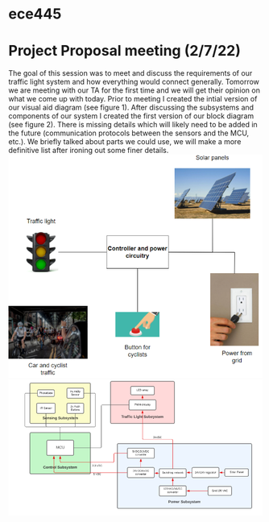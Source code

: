 # ece445

# Project Proposal meeting (2/7/22)
The goal of this session was to meet and discuss the requirements of our traffic light system and how everything would connect generally. Tomorrow we are meeting with our TA for the first time and we will get their opinion on what we come up with today. Prior to meeting I created the intial version of our visual aid diagram (see figure 1). After discussing the subsystems and components of our system I created the first version of our block diagram (see figure 2). There is missing details which will likely need to be added in the future (communication protocols between the sensors and the MCU, etc.). We briefly talked about parts we could use, we will make a more definitive list after ironing out some finer details.
![Visual Aid](https://github.com/bobo-nums/ece445/blob/main/notebooks/richard/visual%20aid.PNG)
![Block Diagram V1](https://github.com/bobo-nums/ece445/blob/main/notebooks/richard/block_diagramV1.PNG)
